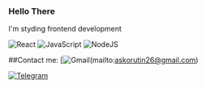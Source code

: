 
### Hello There 
I'm styding frontend development

![React](https://img.shields.io/badge/React-20232A?style=for-the-badge&logo=react&logoColor=61DAFB)
![JavaScript](https://img.shields.io/badge/JavaScript-F7DF1E?style=for-the-badge&logo=javascript&logoColor=black)
![NodeJS](https://img.shields.io/badge/Node.js-43853D?style=for-the-badge&logo=node.js&logoColor=white)

##Contact me:
[![Gmail](https://img.shields.io/badge/Gmail-D14836?style=for-the-badge&logo=gmail&logoColor=white)(mailto:askorutin26@gmail.com)

[![Telegram](https://img.shields.io/badge/Telegram-30363d?style=for-the-badge&logo=Telegram)](https://t.me/askor26)

